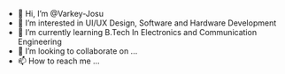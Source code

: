 - 👋 Hi, I’m @Varkey-Josu
- 👀 I’m interested in UI/UX Design, Software and Hardware Development
- 🌱 I’m currently learning B.Tech In Electronics and Communication Engineering
- 💞️ I’m looking to collaborate on ...
- 📫 How to reach me ...

<!---
Varkey-Josu/Varkey-Josu is a ✨ special ✨ repository because its `README.md` (this file) appears on your GitHub profile.
You can click the Preview link to take a look at your changes.
--->
